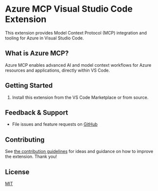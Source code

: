 
# Azure MCP Visual Studio Code Extension

This extension provides Model Context Protocol (MCP) integration and tooling for Azure in Visual Studio Code.

## What is Azure MCP?
Azure MCP enables advanced AI and model context workflows for Azure resources and applications, directly within VS Code.

## Getting Started
1. Install this extension from the VS Code Marketplace or from source.

## Feedback & Support
- File issues and feature requests on [GitHub](https://github.com/Azure/azure-mcp/issues)

## Contributing
See [the contribution guidelines](CONTRIBUTING.md) for ideas and guidance on how to improve the extension. Thank you!

## License
[MIT](https://github.com/Azure/azure-mcp/blob/main/LICENSE)

